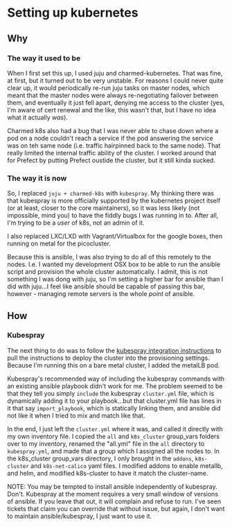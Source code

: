 # Setting up kubernetes

## Why

### The way it used to be

When I first set this up, I used juju and charmed-kubernetes. That was fine, at first, but it turned out to be very
unstable. For reasons I could never quite clear up, it would periodically re-run juju tasks on master nodes, which 
meant that the master nodes were always re-negotiating failover between them, and eventually it just fell apart, 
denying me access to the cluster (yes, I'm aware of cert renewal and the like, this wasn't that, but I have no idea
what it actually *was*). 

Charmed k8s also had a bug that I was never able to chase down where a pod on a node couldn't
reach a service if the pod answering the service was on teh same node (i.e. traffic hairpinned back to the same node).
That really limited the internal traffic ability of the cluster. I worked around that for Prefect by putting Prefect 
oustide the cluster, but it still kinda sucked.

### The way it is now

So, I replaced `juju + charmed-k8s` with `kubespray`. My thinking there was that kubespray is more officially supported 
by the kubernetes project itself (or at least, closer to the core maintainers), so it was less likely (not impossible, 
mind you) to have the fiddly bugs I was running in to. After all, I'm trying to be a *user* of k8s, not an admin of it. 

I also replaced LXC/LXD with Vagrant/Virtualbox for the google boxes, then running on metal for the picocluster.

Because this is ansible, I was also trying to do all of this remotely to the nodes. I.e. I wanted my 
development OSX box to be able to run the ansible script and provision the whole cluster automatically. I admit, 
this is not something I was dong with juju, so I'm setting a higher bar for ansible than I did with juju...I feel 
like ansible should be capable of passing this bar, however - managing remote servers is the whole *point* of ansible.

## How

### Kubespray

The next thing to do was to follow the [kubespray integration instructions](https://github.com/kubernetes-sigs/kubespray/blob/master/docs/integration.md)
to pull the instructions to deploy the cluster into the provisioning settings. Because I'm running this on a bare 
metal cluster, I added the metalLB pod.

Kubespray's recommended way of including the kubespray commands with an existing ansible playbook didn't work for me.
The problem seemed to be that they tell you simply `include` the kubespray `cluster.yml` file, which is dynamically 
adding it to your playbook...but that cluster.yml file has lines in it that say `import_playbook`, which is statically 
linking them, and ansible did not like it when I tried to mix and match like that. 

In the end, I just left the `cluster.yml` where it was, and called it directly with my own inventory file. I
copied the `all` and `k8s_cluster` group_vars folders over to my inventory, renamed the "all.yml" file in the `all`
directory to `kubespray.yml`, and made that a group which I assigned all the nodes to. In the k8s_cluster group_vars 
directory, I only brought in the `addons`, `k8s-cluster` and `k8s-net-calico` yaml files. I modified addons to 
enable metallb, and helm, and modified k8s-cluster to have it match the cluster-name.

NOTE: You may be tempted to install ansible independently of kubespray. Don't. Kubespray at the moment requires a very
small window of versions of ansible. If you leave that out, it will complain and refuse to run. I've seen tickets that 
claim you can override that without issue, but again, I don't want to maintain ansible/kubespray, I just want to use it.
